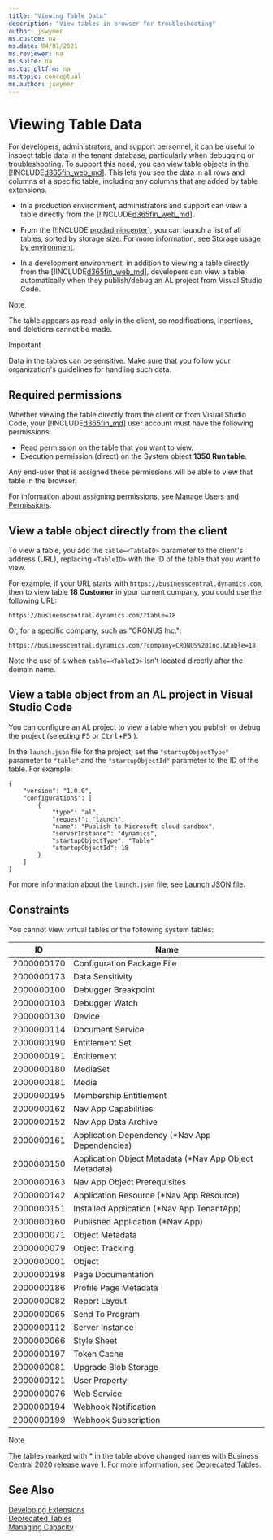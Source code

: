 ```yaml
---
title: "Viewing Table Data"
description: "View tables in browser for troubleshooting"
author: jswymer
ms.custom: na
ms.date: 04/01/2021
ms.reviewer: na
ms.suite: na
ms.tgt_pltfrm: na
ms.topic: conceptual
ms.author: jswymer
---
```


# Viewing Table Data

For developers, administrators, and support personnel, it can be useful to inspect table data in the tenant database, particularly when debugging or troubleshooting. To support this need, you can view table objects in the [!INCLUDE[d365fin_web_md](includes/d365fin_web_md.md)]. This lets you see the data in all rows and columns of a specific table, including any columns that are added by table extensions.

- In a production environment, administrators and support can view a table directly from the [!INCLUDE[d365fin_web_md](includes/d365fin_web_md.md)].  

- From the [!INCLUDE [prodadmincenter](../developer/includes/prodadmincenter.md)], you can launch a list of all tables, sorted by storage size. For more information, see [Storage usage by environment](../administration/tenant-admin-center-capacity.md#storage-usage-by-environment).  

- In a development environment, in addition to viewing a table directly from the [!INCLUDE[d365fin_web_md](includes/d365fin_web_md.md)], developers can view a table automatically when they publish/debug an AL project from Visual Studio Code.

> [!NOTE]  
> The table appears as read-only in the client, so modifications, insertions, and deletions cannot be made.

> [!IMPORTANT]  
> Data in the tables can be sensitive. Make sure that you follow your organization's guidelines for handling such data.

## Required permissions

Whether viewing the table directly from the client or from Visual Studio Code, your [!INCLUDE[d365fin_md](includes/d365fin_md.md)] user account must have the following permissions:

- Read permission on the table that you want to view.
- Execution permission (direct) on the System object **1350 Run table**.

Any end-user that is assigned these permissions will be able to view that table in the browser.

For information about assigning permissions, see [Manage Users and Permissions](/dynamics365/business-central/ui-how-users-permissions).

## View a table object directly from the client

To view a table, you add the `table=<TableID>` parameter to the client's address (URL), replacing `<TableID>` with the ID of the table that you want to view.

For example, if your URL starts with `https://businesscentral.dynamics.com`, then to view table **18 Customer** in your current company, you could use the following URL:

```
https://businesscentral.dynamics.com/?table=18

```

Or, for a specific company, such as "CRONUS Inc.":

```
https://businesscentral.dynamics.com/?company=CRONUS%20Inc.&table=18

```

Note the use of `&` when `table=<TableID>` isn't located directly after the domain name.

## View a table object from an AL project in Visual Studio Code

You can configure an AL project to view a table when you publish or debug the project (selecting <kbd>F5</kbd> or <kbd>Ctrl</kbd>+<kbd>F5</kbd> ). 

In the `launch.json` file for the project, set the `"startupObjectType"` parameter to `"table"` and the `"startupObjectId"` parameter to the ID of the table. For example:

```AL
{
    "version": "1.0.0",
    "configurations": [
        {
            "type": "al",
            "request": "launch",
            "name": "Publish to Microsoft cloud sandbox",
            "serverInstance": "dynamics",
            "startupObjectType": "Table"
            "startupObjectId": 18
        }
    ]
}
```

For more information about the `launch.json` file, see [Launch JSON file](devenv-json-launch-file.md).

<!--
Users: 
Must have read access to the table 
Must have execute permission on the Run Table System object 
Developers: 
Can only run a table through the web client so they require the same permissions 
Can set StartupObjectId to the ID of the table they want to inspect and StartupObjectType to "Table" and select <kbd>Ctrl</kbd>+<kbd>F5</kbd> from VSCode to open the page. 
 
Append '?AID=FIN&table={YourTableId}'    
 
Limitations: 
By design: Nobody can access Internal tables, independent of permissions 
Known limitation: Viewing and scrolling through large tables has bad performance characteristics. 

-->
## Constraints

You cannot view virtual tables or the following system tables:

|  ID  |  Name  |
|------|--------|
| 2000000170 |Configuration Package File|
| 2000000173 |Data Sensitivity|
| 2000000100 |Debugger Breakpoint|
| 2000000103 |Debugger Watch|
| 2000000130 |Device|
| 2000000114 |Document Service|
| 2000000190 |Entitlement Set|
| 2000000191 |Entitlement|
| 2000000180 |MediaSet|
| 2000000181 |Media|
| 2000000195 |Membership Entitlement|
| 2000000162 |Nav App Capabilities|
| 2000000152 |Nav App Data Archive|
| 2000000161 |Application Dependency (*Nav App Dependencies)|
| 2000000150 |Application Object Metadata (*Nav App Object Metadata)|
| 2000000163 |Nav App Object Prerequisites|
| 2000000142 |Application Resource (*Nav App Resource)|
| 2000000151 |Installed Application (*Nav App TenantApp)|
| 2000000160 |Published Application (*Nav App)|
| 2000000071 |Object Metadata|
| 2000000079 |Object Tracking|
| 2000000001 |Object|
| 2000000198 |Page Documentation|
| 2000000186 |Profile Page Metadata|
| 2000000082 |Report Layout|
| 2000000065 |Send To Program|
| 2000000112 |Server Instance|
| 2000000066 |Style Sheet|
| 2000000197 |Token Cache|
| 2000000081 |Upgrade Blob Storage|
| 2000000121 |User Property|
| 2000000076 |Web Service|
| 2000000194 |Webhook Notification|
| 2000000199 |Webhook Subscription|

> [!NOTE]  
> The tables marked with * in the table above changed names with Business Central 2020 release wave 1. For more information, see [Deprecated Tables](../upgrade/deprecated-tables.md).

## See Also  

[Developing Extensions](devenv-dev-overview.md)  
[Deprecated Tables](../upgrade/deprecated-tables.md)  
[Managing Capacity](../administration/tenant-admin-center-capacity.md)  
